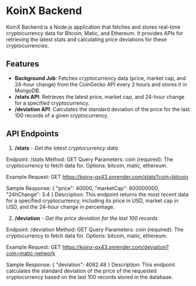 # KoinX Backend

KoinX Backend is a Node.js application that fetches and stores real-time cryptocurrency data for Bitcoin, Matic, and Ethereum. It provides APIs for retrieving the latest stats and calculating price deviations for these cryptocurrencies.

## Features

- **Background Job**: Fetches cryptocurrency data (price, market cap, and 24-hour change) from the CoinGecko API every 2 hours and stores it in MongoDB.
- **/stats API**: Retrieves the latest price, market cap, and 24-hour change for a specified cryptocurrency.
- **/deviation API**: Calculates the standard deviation of the price for the last 100 records of a given cryptocurrency.

## API Endpoints
1. **/stats** - *Get the latest cryptocurrency data*

Endpoint: /stats
Method: GET
Query Parameters:
coin (required): The cryptocurrency to fetch data for. Options: bitcoin, matic, ethereum.

Example Request:
GET https://koinx-qx43.onrender.com/stats?coin=bitcoin

Sample Response:
{
  "price": 40000,
  "marketCap": 800000000,
  "24hChange": 3.4
}
Description: This endpoint returns the most recent data for a specified cryptocurrency, including its price in USD, market cap in USD, and the 24-hour change in percentage.

2. **/deviation** - *Get the price deviation for the last 100 records*

Endpoint: /deviation
Method: GET
Query Parameters:
coin (required): The cryptocurrency to fetch data for. Options: bitcoin, matic, ethereum.

Example Request:
GET https://koinx-qx43.onrender.com/deviation?coin=matic-network

Sample Response:
{
  "deviation": 4082.48
}
Description: This endpoint calculates the standard deviation of the price of the requested cryptocurrency based on the last 100 records stored in the database.
